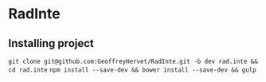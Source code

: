 # RadInte

## Installing project

`git clone git@github.com:GeoffreyHervet/RadInte.git -b dev rad.inte && cd rad.inte`
`npm install --save-dev && bower install --save-dev && gulp`